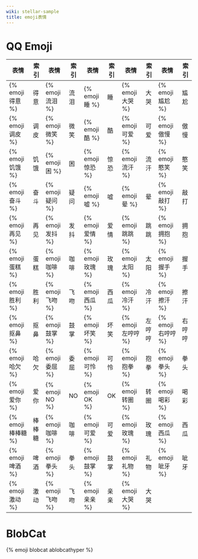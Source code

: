 ```yaml
---
wiki: stellar-sample
title: emoji表情
---
```


# QQ Emoji

| 表情              | 索引  | 表情              | 索引 | 表情             | 索引 | 表情              | 索引  | 表情              | 索引  |
|-----------------|-----|-----------------|----|----------------|----|-----------------|-----|-----------------|-----|
| {% emoji 得意 %}  | 得意  | {% emoji 流泪 %}  | 流泪 | {% emoji 睡 %}  | 睡  | {% emoji 大哭 %}  | 大哭  | {% emoji 尴尬 %}  | 尴尬  |
| {% emoji 调皮 %}  | 调皮  | {% emoji 微笑 %}  | 微笑 | {% emoji 酷 %}  | 酷  | {% emoji 可爱 %}  | 可爱  | {% emoji 傲慢 %}  | 傲慢  |
| {% emoji 饥饿 %}  | 饥饿  | {% emoji 困 %}   | 困  | {% emoji 惊恐 %} | 惊恐 | {% emoji 流汗 %}  | 流汗  | {% emoji 憨笑 %}  | 憨笑  |
| {% emoji 奋斗 %}  | 奋斗  | {% emoji 疑问 %}  | 疑问 | {% emoji 嘘 %}  | 嘘  | {% emoji 晕 %}   | 晕   | {% emoji 敲打 %}  | 敲打  |
| {% emoji 再见 %}  | 再见  | {% emoji 发抖 %}  | 发抖 | {% emoji 爱情 %} | 爱情 | {% emoji 跳跳 %}  | 跳跳  | {% emoji 拥抱 %}  | 拥抱  |
| {% emoji 蛋糕 %}  | 蛋糕  | {% emoji 咖啡 %}  | 咖啡 | {% emoji 玫瑰 %} | 玫瑰 | {% emoji 太阳 %}  | 太阳  | {% emoji 握手 %}  | 握手  |
| {% emoji 胜利 %}  | 胜利  | {% emoji 飞吻 %}  | 飞吻 | {% emoji 西瓜 %} | 西瓜 | {% emoji 冷汗 %}  | 冷汗  | {% emoji 擦汗 %}  | 擦汗  |
| {% emoji 抠鼻 %}  | 抠鼻  | {% emoji 鼓掌 %}  | 鼓掌 | {% emoji 坏笑 %} | 坏笑 | {% emoji 左哼哼 %} | 左哼哼 | {% emoji 右哼哼 %} | 右哼哼 |
| {% emoji 哈欠 %}  | 哈欠  | {% emoji 委屈 %}  | 委屈 | {% emoji 可怜 %} | 可怜 | {% emoji 抱拳 %}  | 抱拳  | {% emoji 拳头 %}  | 拳头  |
| {% emoji 爱你 %}  | 爱你  | {% emoji NO %}  | NO | {% emoji OK %} | OK | {% emoji 转圈 %}  | 转圈  | {% emoji 喝彩 %}  | 喝彩  |
| {% emoji 棒棒糖 %} | 棒棒糖 | {% emoji 咖啡  %} | 咖啡 | {% emoji 可爱 %} | 可爱 | {% emoji 玫瑰 %}  | 玫瑰  | {% emoji 西瓜 %}  | 西瓜  |
| {% emoji 啤酒 %}  | 啤酒  | {% emoji 拳头 %}  | 拳头 | {% emoji 鼓掌 %} | 鼓掌 | {% emoji 礼物 %}  | 礼物  | {% emoji 呲牙 %}  | 呲牙  |
| {% emoji 激动 %}  | 激动  | {% emoji 飞吻 %}  | 飞吻 | {% emoji 亲亲 %} | 亲亲 | {% emoji 大哭 %}  | 大哭  |

# BlobCat

{% emoji blobcat ablobcathyper %}